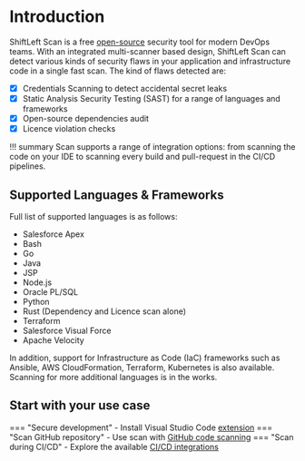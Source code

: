 # Introduction

ShiftLeft Scan is a free [open-source](https://github.com/ShiftLeftSecurity/sast-scan) security tool for modern DevOps teams. With an integrated multi-scanner based design, ShiftLeft Scan can detect various kinds of security flaws in your application and infrastructure code in a single fast scan. The kind of flaws detected are:

* [x] Credentials Scanning to detect accidental secret leaks
* [x] Static Analysis Security Testing (SAST) for a range of languages and frameworks
* [x] Open-source dependencies audit
* [x] Licence violation checks

!!! summary
    Scan supports a range of integration options: from scanning the code on your IDE to scanning every build and pull-request in the CI/CD pipelines.

## Supported Languages & Frameworks

Full list of supported languages is as follows:

- Salesforce Apex
- Bash
- Go
- Java
- JSP
- Node.js
- Oracle PL/SQL
- Python
- Rust (Dependency and Licence scan alone)
- Terraform
- Salesforce Visual Force
- Apache Velocity

In addition, support for Infrastructure as Code (IaC) frameworks such as Ansible, AWS CloudFormation, Terraform, Kubernetes is also available. Scanning for more additional languages is in the works.

## Start with your use case

=== "Secure development"
    - Install Visual Studio Code [extension](integrations/vscode.md)
=== "Scan GitHub repository"
    - Use scan with [GitHub code scanning](integrations/code-scan.md)
=== "Scan during CI/CD"
    - Explore the available [CI/CD integrations](integrations/README.md)

